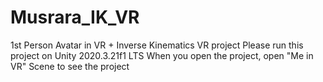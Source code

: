 # Musrara_IK_VR
1st Person Avatar in VR + Inverse Kinematics VR project
Please run this project on Unity 2020.3.21f1 LTS
When you open the project, open "Me in VR" Scene to see the project
